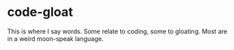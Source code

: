 # code-gloat

This is where I say words. Some relate to coding, some to gloating. Most are in a weird moon-speak language.